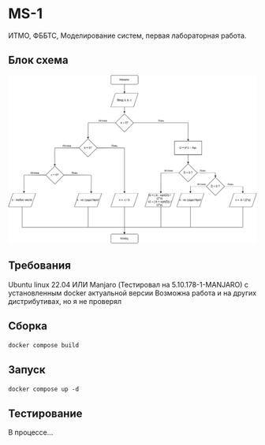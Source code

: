 # MS-1
ИТМО, ФББТС, Моделирование систем, первая лабораторная работа.
## Блок схема
![image](res/block_schema.png)
## Требования
Ubuntu linux 22.04 ИЛИ Manjaro (Тестировал на 5.10.178-1-MANJARO) с установленным docker актуальной версии
Возможна работа и на других дистрибутивах, но я не проверял
## Сборка
```docker compose build```
## Запуск
```docker compose up -d```
## Тестирование
В процессе...

